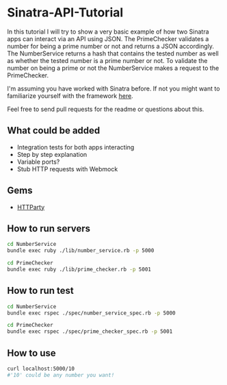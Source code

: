 Sinatra-API-Tutorial
====

In this tutorial I will try to show a very basic example of how two Sinatra apps can interact via an API using JSON. The PrimeChecker validates a number for being a prime number or not and returns a JSON accordingly. The NumberService returns a hash that contains the tested number as well as whether the tested number is a prime number or not. To validate the number on being a prime or not the NumberService makes a request to the PrimeChecker.

I'm assuming you have worked with Sinatra before. If not you might want to familiarize yourself with the framework [here].

[here]:http://www.sinatrarb.com/documentation.html
[HTTParty]:https://rubygems.org/gems/httparty

Feel free to send pull requests for the readme or questions about this.

What could be added
----
- Integration tests for both apps interacting
- Step by step explanation
- Variable ports?
- Stub HTTP requests with Webmock

Gems
---
- [HTTParty]

How to run servers
---
```sh
cd NumberService
bundle exec ruby ./lib/number_service.rb -p 5000
```

```sh
cd PrimeChecker
bundle exec ruby ./lib/prime_checker.rb -p 5001
```

How to run test
---

```sh
cd NumberService
bundle exec rspec ./spec/number_service_spec.rb -p 5000
```

```sh
cd PrimeChecker
bundle exec rspec ./spec/prime_checker_spec.rb -p 5001
```

How to use
---
```sh
curl localhost:5000/10
#'10' could be any number you want!
```